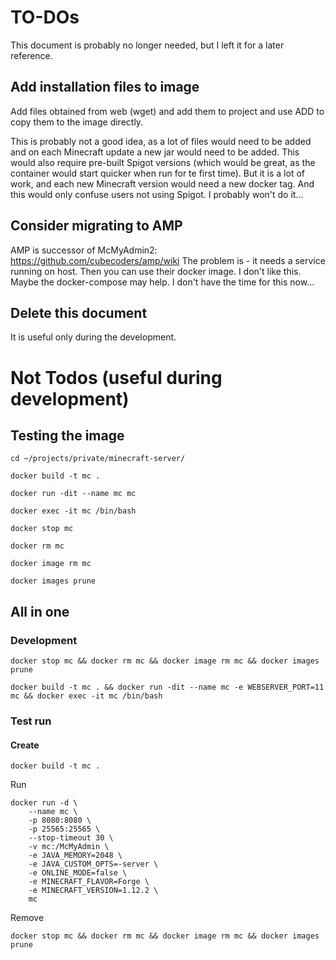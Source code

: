 # TO-DOs

This document is probably no longer needed, but I left it for a later reference.

## Add installation files to image
Add files obtained from web (wget) and add them to project and use ADD to copy them to the image directly.

This is probably not a good idea, as a lot of files would need to be added and on each Minecraft update a new jar would need to be added.
This would also require pre-built Spigot versions (which would be great, as the container would start quicker when run for te first time).
But it is a lot of work, and each new Minecraft version would need a new docker tag. And this would only confuse users not using Spigot.
I probably won't do it...

## Consider migrating to AMP
AMP is successor of McMyAdmin2: https://github.com/cubecoders/amp/wiki
The problem is - it needs a service running on host. Then you can use their docker image.
I don't like this. Maybe the docker-compose may help.
I don't have the time for this now...

## Delete this document
It is useful only during the development.

# Not Todos (useful during development)
## Testing the image
```
cd ~/projects/private/minecraft-server/
```

```
docker build -t mc .
```

```
docker run -dit --name mc mc
```

```
docker exec -it mc /bin/bash
```

```
docker stop mc
```

```
docker rm mc
```

```
docker image rm mc
```

```
docker images prune
```

## All in one
### Development
```
docker stop mc && docker rm mc && docker image rm mc && docker images prune
```

```
docker build -t mc . && docker run -dit --name mc -e WEBSERVER_PORT=11 mc && docker exec -it mc /bin/bash
```

### Test run
#### Create
```
docker build -t mc .
```
Run
```
docker run -d \
    --name mc \
    -p 8080:8080 \
    -p 25565:25565 \
    --stop-timeout 30 \
    -v mc:/McMyAdmin \
    -e JAVA_MEMORY=2048 \
    -e JAVA_CUSTOM_OPTS=-server \
    -e ONLINE_MODE=false \
    -e MINECRAFT_FLAVOR=Forge \
    -e MINECRAFT_VERSION=1.12.2 \
    mc
```
Remove
```
docker stop mc && docker rm mc && docker image rm mc && docker images prune
```
